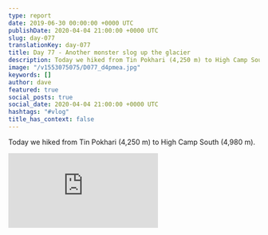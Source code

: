 ```yaml
---
type: report
date: 2019-06-30 00:00:00 +0000 UTC
publishDate: 2020-04-04 21:00:00 +0000 UTC
slug: day-077
translationKey: day-077
title: Day 77 - Another monster slog up the glacier
description: Today we hiked from Tin Pokhari (4,250 m) to High Camp South (4,980 m).
image: "/v1553075075/D077_d4pmea.jpg"
keywords: []
author: dave
featured: true
social_posts: true
social_date: 2020-04-04 21:00:00 +0000 UTC
hashtags: "#vlog"
title_has_context: false
---
```


Today we hiked from Tin Pokhari (4,250 m) to High Camp South (4,980 m).

<iframe class="youtube75" src="https://www.youtube.com/embed/-UKM9dI_mMI" frameborder="0" allow="accelerometer; autoplay; encrypted-media; gyroscope; picture-in-picture" allowfullscreen></iframe>

